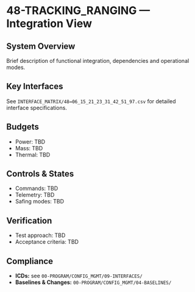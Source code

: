 # 48-TRACKING_RANGING — Integration View

## System Overview
Brief description of functional integration, dependencies and operational modes.

## Key Interfaces
See `INTERFACE_MATRIX/48↔06_15_21_23_31_42_51_97.csv` for detailed interface specifications.

## Budgets
- Power: TBD
- Mass: TBD
- Thermal: TBD

## Controls & States
- Commands: TBD
- Telemetry: TBD
- Safing modes: TBD

## Verification
- Test approach: TBD
- Acceptance criteria: TBD

## Compliance
- **ICDs:** see `00-PROGRAM/CONFIG_MGMT/09-INTERFACES/`
- **Baselines & Changes:** `00-PROGRAM/CONFIG_MGMT/04-BASELINES/`
